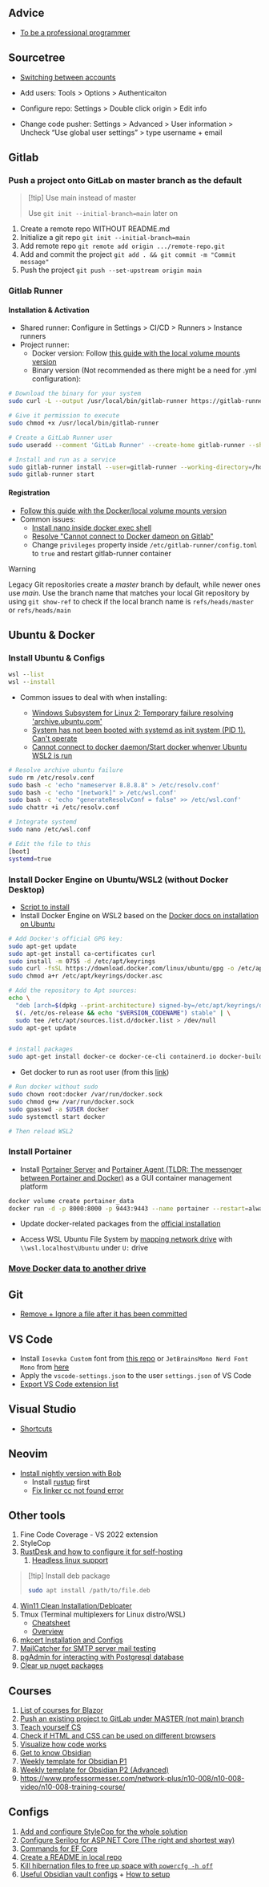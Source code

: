 
## Advice

- [To be a professional programmer](https://github.com/charlax/professional-programming?tab=readme-ov-file#search)

## Sourcetree

- [Switching between accounts](https://stackoverflow.com/questions/46363362/how-to-change-username-password-of-github-account-in-sourcetree-on-macos)

- Add users: Tools > Options > Authenticaiton
- Configure repo: Settings > Double click origin > Edit info
- Change code pusher: Settings > Advanced > User information > Uncheck “Use global user settings” > type username + email
## Gitlab

### Push a project onto GitLab on master branch as the default

> [!tip] Use main instead of master
> 
> Use `git init --initial-branch=main` later on

1. Create a remote repo WITHOUT README.md
2. Initialize a git repo `git init --initial-branch=main`
3. Add remote repo `git remote add origin .../remote-repo.git`
4. Add and commit the project `git add . && git commit -m "Commit message"`
5. Push the project `git push --set-upstream origin main`

### Gitlab Runner

#### Installation & Activation

- Shared runner: Configure in Settings > CI/CD > Runners > Instance runners
- Project runner:
    - Docker version: Follow [this guide with the local volume mounts version](https://docs.gitlab.com/runner/install/docker.html) 
    - Binary version (Not recommended as there might be a need for .yml configuration):

```bash
# Download the binary for your system
sudo curl -L --output /usr/local/bin/gitlab-runner https://gitlab-runner-downloads.s3.amazonaws.com/latest/binaries/gitlab-runner-linux-amd64

# Give it permission to execute
sudo chmod +x /usr/local/bin/gitlab-runner

# Create a GitLab Runner user
sudo useradd --comment 'GitLab Runner' --create-home gitlab-runner --shell /bin/bash

# Install and run as a service
sudo gitlab-runner install --user=gitlab-runner --working-directory=/home/gitlab-runner
sudo gitlab-runner start

```

#### Registration

- [Follow this guide with the Docker/local volume mounts version](https://docs.gitlab.com/runner/register/index.html?tab=Docker)
- Common issues:
	- [Install nano inside docker exec shell](https://stackoverflow.com/questions/30853247/how-do-i-edit-a-file-after-i-shell-to-a-docker-container)
	- [Resolve "Cannot connect to Docker dameon on Gitlab"](https://stackoverflow.com/questions/61105333/cannot-connect-to-the-docker-daemon-at-tcp-localhost2375-is-the-docker-daem)
	- Change `privileges` property inside `/etc/gitlab-runner/config.toml` to `true` and restart gitlab-runner container


>[!warning]
Legacy Git repositories create a _master_ branch by default, while newer ones use _main_. Use the branch name that matches your local Git repository by using `git show-ref` to check if the local branch name is `refs/heads/master` or `refs/heads/main`

## Ubuntu & Docker

### Install Ubuntu & Configs

```cmd
wsl --list
wsl --install
```

- Common issues to deal with when installing:

    - [Windows Subsystem for Linux 2: Temporary failure resolving 'archive.ubuntu.com'](https://askubuntu.com/questions/1450120/windows-subsystem-for-linux-2-temporary-failure-resolving-archive-ubuntu-com)
    - [System has not been booted with systemd as init system (PID 1). Can't operate](https://askubuntu.com/questions/1379425/system-has-not-been-booted-with-systemd-as-init-system-pid-1-cant-operate)
    - [Cannot connect to docker daemon/Start docker whenver Ubuntu WSL2 is run](https://stackoverflow.com/questions/44678725/cannot-connect-to-the-docker-daemon-at-unix-var-run-docker-sock-is-the-docker)

```bash
# Resolve archive ubuntu failure
sudo rm /etc/resolv.conf
sudo bash -c 'echo "nameserver 8.8.8.8" > /etc/resolv.conf'
sudo bash -c 'echo "[network]" > /etc/wsl.conf'
sudo bash -c 'echo "generateResolvConf = false" >> /etc/wsl.conf'
sudo chattr +i /etc/resolv.conf

# Integrate systemd
sudo nano /etc/wsl.conf

# Edit the file to this
[boot]
systemd=true
```


### Install Docker Engine on Ubuntu/WSL2 (without Docker Desktop)

- [Script to install](https://gitlab.com/bmcgonag/docker_installs)
- Install Docker Engine on WSL2 based on the [Docker docs on installation on Ubuntu](https://docs.docker.com/engine/install/ubuntu/)


```bash
# Add Docker's official GPG key:
sudo apt-get update
sudo apt-get install ca-certificates curl
sudo install -m 0755 -d /etc/apt/keyrings
sudo curl -fsSL https://download.docker.com/linux/ubuntu/gpg -o /etc/apt/keyrings/docker.asc
sudo chmod a+r /etc/apt/keyrings/docker.asc

# Add the repository to Apt sources:
echo \
  "deb [arch=$(dpkg --print-architecture) signed-by=/etc/apt/keyrings/docker.asc] https://download.docker.com/linux/ubuntu \
  $(. /etc/os-release && echo "$VERSION_CODENAME") stable" | \
  sudo tee /etc/apt/sources.list.d/docker.list > /dev/null
sudo apt-get update


# install packages
sudo apt-get install docker-ce docker-ce-cli containerd.io docker-buildx-plugin docker-compose-plugin
```

- Get docker to run as root user (from this [link](https://github.com/rancher-sandbox/rancher-desktop/issues/1156#issuecomment-1017042882))

```bash
# Run docker without sudo
sudo chown root:docker /var/run/docker.sock
sudo chmod g+w /var/run/docker.sock
sudo gpasswd -a $USER docker
sudo systemctl start docker

# Then reload WSL2
```

### Install Portainer

- Install [Portainer Server](https://docs.portainer.io/start/install-ce/server/docker/wsl) and [Portainer Agent (TLDR: The messenger between Portainer and Docker)](https://docs.portainer.io/admin/environments/add/docker/agent) as a GUI container management platform

```bash
docker volume create portainer_data
docker run -d -p 8000:8000 -p 9443:9443 --name portainer --restart=always -v /var/run/docker.sock:/var/run/docker.sock -v portainer_data:/data portainer/portainer-ce:latest
```

- Update docker-related packages from the [official installation](https://docs.docker.com/engine/install/ubuntu/)

- Access WSL Ubuntu File System by [mapping network drive](https://dev.to/miftahafina/accessing-wsl2-files-from-windows-file-explorer-308o) with `\\wsl.localhost\Ubuntu` under `U:` drive


### [Move Docker data to another drive](https://stackoverflow.com/questions/62441307/how-can-i-change-the-location-of-docker-images-when-using-docker-desktop-on-wsl2)

## Git

- [Remove + Ignore a file after it has been committed](https://www.heybooster.ai/insights/how-to-gitignore-after-commit)


## VS Code

- Install `Iosevka Custom` font from [this repo](https://github.com/nomosstorge/vscode-setup) or `JetBrainsMono Nerd Font Mono` from [here](https://github.com/ryanoasis/nerd-fonts/releases/download/v3.1.1/JetBrainsMono.zip)
- Apply the `vscode-settings.json` to the user `settings.json` of VS Code 
- [Export VS Code extension list](https://stackoverflow.com/questions/35773299/how-can-you-export-the-visual-studio-code-extension-list)

## Visual Studio

- [Shortcuts](https://learn.microsoft.com/en-us/visualstudio/ide/default-keyboard-shortcuts-in-visual-studio?view=vs-2022#bkmk_refactor-popular-shortcuts)

## Neovim

- [Install nightly version with Bob](https://github.com/MordechaiHadad/bob)
	- Install [rustup](https://rust-lang.github.io/rustup/installation/index.html) first
	- [Fix linker cc not found error](https://stackoverflow.com/questions/52445961/how-do-i-fix-the-rust-error-linker-cc-not-found-for-debian-on-windows-10)

## Other tools

1. Fine Code Coverage - VS 2022 extension
2. StyleCop
3. [RustDesk and how to configure it for self-hosting](https://www.youtube.com/watch?v=SYM6M5Fiuyc)
	1. [Headless linux support](https://github.com/rustdesk/rustdesk/wiki/Headless-Linux-Support)

> [!tip] Install deb package
> 
> ```bash
> sudo apt install /path/to/file.deb
> ```

4. [Win11 Clean Installation/Debloater](https://christitus.com/windows-tool/)
5. Tmux (Terminal multiplexers for Linux distro/WSL)
	- [Cheatsheet](https://tmuxcheatsheet.com/)
	- [Overview](https://arcolinux.com/everthing-you-need-to-know-about-tmux-panes/#:~:text=A%20Session%20holds%20one%20or,commands%20(good%20when%20scripting).)
6. [mkcert Installation and Configs](https://thriveread.com/mkcert-localhost-ssl-certificates/)
7. [MailCatcher for SMTP server mail testing](https://mailcatcher.me/)
8. [pgAdmin for interacting with Postgresql database](https://www.sqlshack.com/getting-started-with-postgresql-on-docker/)
9. [Clear up nuget packages](https://stackoverflow.com/questions/30933277/how-can-i-clear-the-nuget-package-cache-using-the-command-line)

## Courses

1. [List of courses for Blazor](https://awesomeopensource.com/project/AdrienTorris/awesome-blazor#tutorials)
2. [Push an existing project to GitLab under MASTER (not main) branch](https://www.theserverside.com/blog/Coffee-Talk-Java-News-Stories-and-Opinions/How-to-add-and-push-an-existing-project-to-GitLab)
3. [Teach yourself CS](https://teachyourselfcs.com/)
4. [Check if HTML and CSS can be used on different browsers](https://caniuse.com/)
5. [Visualize how code works](https://pythontutor.com/visualize.html#mode=edit)
6. [Get to know Obsidian](https://www.dontblockme.org/browse.php/0PLh3T9c/j0ADvpTO/hZ3KnOW_/2BqeLDmF/fhRiInej/LUssbs3I/vIOQ8u39/XA7S05EL/iBdc9PO0/b_2F7sd8/rcG0pHgm/G_2Frg9W/5qMFj0AA/GP5dUm8S/Nj1Jfkhw/KSrL_2FD/ca72mqlf/Y1yhUd5b/x6mn_2BV/lfXg_3D_/3D/b29/fnorefer)
7. [Weekly template for Obsidian P1](https://bagerbach.com/blog/projects-and-goals-obsidian)
8. [Weekly template for Obsidian P2 (Advanced)](https://bagerbach.com/blog/weekly-review-obsidian#weekly-review-template)
9. https://www.professormesser.com/network-plus/n10-008/n10-008-video/n10-008-training-course/
## Configs

1. [Add and configure StyleCop for the whole solution](https://bytedev.medium.com/quickly-setup-stylecop-for-new-net-solutions-275fc755b69e)
2. [Configure Serilog for ASP.NET Core (The right and shortest way)](https://github.com/serilog/serilog-aspnetcore)
3. [Commands for EF Core](https://www.entityframeworktutorial.net/efcore/cli-commands-for-ef-core-migration.aspx)
4. [Create a README in local repo](https://www.ge.com/digital/documentation/edge-software/t_Create_Readme_and_Commit_to_Local_Repo.html)
5. [Kill hibernation files to free up space with `powercfg -h off`](https://www.reddit.com/r/Windows10/comments/11m88cc/c_drive_is_basically_full_how_can_i_free_up_more/jbhth4v/?context=3)
6. [Useful Obsidian vault configs](https://github.com/CyanVoxel/Obsidian-Vault-Template/tree/main) + [How to setup](https://www.youtube.com/watch?v=rAkerV8rlow)